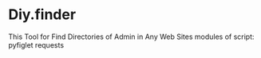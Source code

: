 # Diy.finder
This Tool for Find Directories of Admin in Any Web Sites
modules of script:
pyfiglet
requests
